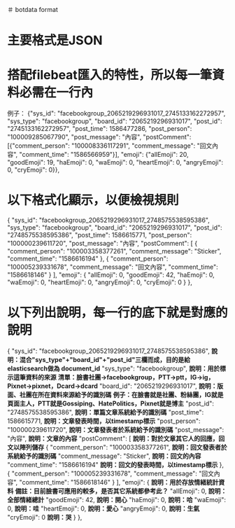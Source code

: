 ＃ botdata format
# 主要格式是JSON
# 搭配filebeat匯入的特性，所以每一筆資料必需在一行內
例子：
{"sys_id": "facebookgroup_2065219296931017_2745133162272957", "sys_type": "facebookgroup", "board_id": "2065219296931017", "post_id": "2745133162272957", "post_time": 1586477286, "post_person": "100009285067790", "post_message": "內容", "postComment": [{"comment_person": "100008336117291", "comment_message": "回文內容", "comment_time": "1586566959"}], "emoji": {"allEmoji": 20, "goodEmoji": 19, "haEmoji": 0, "waEmoji": 0, "heartEmoji": 0, "angryEmoji": 0, "cryEmoji": 0}},

# 以下格式化顯示，以便檢視規則
{
    "sys_id": "facebookgroup_2065219296931017_2748575538595386",
    "sys_type": "facebookgroup",
    "board_id": "2065219296931017",
    "post_id": "2748575538595386",
    "post_time": 1586615771,
    "post_person": "100000239611720",
    "post_message": "內容",
    "postComment": [
        {
            "comment_person": "100003358377261",
            "comment_message": "Sticker",
            "comment_time": "1586616194"
        },
        {
            "comment_person": "100005239331678",
            "comment_message": "回文內容",
            "comment_time": "1586618146"
        }
    ],
    "emoji": {
        "allEmoji": 0,
        "goodEmoji": 42,
        "haEmoji": 0,
        "waEmoji": 0,
        "heartEmoji": 0,
        "angryEmoji": 0,
        "cryEmoji": 0
    }
},


# 以下列出說明，每一行的底下就是對應的說明
{
    "sys_id": "facebookgroup_2065219296931017_2748575538595386",
    **說明：混合"sys_type"+"board_id"+"post_id"三欄而成，目的是給elasticsearch做為 document_id**
    "sys_type": "facebookgroup",
    **說明：用於標示這筆資料的來源**
    **清單：臉書社團->facebookgroup，PTT->ptt，IG->ig，Pixnet->pixnet，Dcard->dcard**
    "board_id": "2065219296931017",
    **說明：版面、社團在所在資料來源給予的識別碼**
    **例子：在臉書就是社團、粉絲團，IG就是頁面主人，PTT就是Gossiping、HatePolitics，Pixnet就是博主**
    "post_id": "2748575538595386",
    **說明：單篇文章系統給予的識別碼**
    "post_time": 1586615771,
    **說明：文章發表時間，以timestamp標示**
    "post_person": "100000239611720",
    **說明：文章發表者於系統給予的識別碼**
    "post_message": "內容",
    **說明：文章的內容**
    "postComment": [
    **說明：對於文章其它人的回應，回文以陣列儲存**
        {
            "comment_person": "100003358377261",
            **說明：回文發表者於系統給予的識別碼**
            "comment_message": "Sticker",
            **說明：回文的內容**
            "comment_time": "1586616194"
            **說明：回文的發表時間，以timestamp標示**
        },
        {
            "comment_person": "100005239331678",
            "comment_message": "回文內容",
            "comment_time": "1586618146"
        }
    ],
    "emoji": {
    **說明：用於存放情緒統計資料**
    **備註：目前臉書可應用的較多，是否其它系統都參考此？**
        "allEmoji": 0,
        **說明：全部情緒總計**
        "goodEmoji": 42,
        **說明：開心**
        "haEmoji": 0,
        **說明：哈**
        "waEmoji": 0,
        **說明：哇**
        "heartEmoji": 0,
        **說明：愛心**
        "angryEmoji": 0,
        **說明：生氣**
        "cryEmoji": 0
        **說明：哭**
    }
},